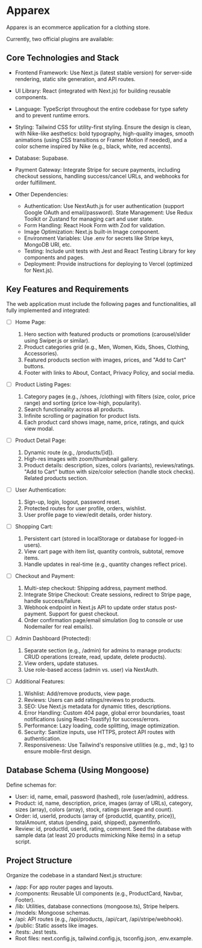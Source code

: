 # Apparex
Apparex is an ecommerce application for a clothing store.

Currently, two official plugins are available:

## Core Technologies and Stack

- Frontend Framework: Use Next.js (latest stable version) for server-side rendering, static site generation, and API routes.
- UI Library: React (integrated with Next.js) for building reusable components.
- Language: TypeScript throughout the entire codebase for type safety and to prevent runtime errors.
- Styling: Tailwind CSS for utility-first styling. Ensure the design is clean, with Nike-like aesthetics: bold typography, high-quality images, smooth animations (using CSS transitions or Framer Motion if needed), and a color scheme inspired by Nike (e.g., black, white, red accents).
- Database: Supabase.
- Payment Gateway: Integrate Stripe for secure payments, including checkout sessions, handling success/cancel URLs, and webhooks for order fulfillment.
- Other Dependencies:

  - Authentication: Use NextAuth.js for user authentication (support Google OAuth and email/password).
State Management: Use Redux Toolkit or Zustand for managing cart and user state.
  - Form Handling: React Hook Form with Zod for validation.
  - Image Optimization: Next.js built-in Image component.
  - Environment Variables: Use .env for secrets like Stripe keys, MongoDB URI, etc.
  - Testing: Include unit tests with Jest and React Testing Library for key components and pages.
  - Deployment: Provide instructions for deploying to Vercel (optimized for Next.js).

## Key Features and Requirements
The web application must include the following pages and functionalities, all fully implemented and integrated:

- [ ] Home Page:
  1. Hero section with featured products or promotions (carousel/slider using Swiper.js or similar).
  2. Product categories grid (e.g., Men, Women, Kids, Shoes, Clothing, Accessories).
  3. Featured products section with images, prices, and "Add to Cart" buttons.
  4. Footer with links to About, Contact, Privacy Policy, and social media.

- [ ] Product Listing Pages:
  1. Category pages (e.g., /shoes, /clothing) with filters (size, color, price range) and sorting (price low-high, popularity).
  2. Search functionality across all products.
  3. Infinite scrolling or pagination for product lists.
  4. Each product card shows image, name, price, ratings, and quick view modal.

- [ ] Product Detail Page:
  1. Dynamic route (e.g., /products/[id]).
  2. High-res images with zoom/thumbnail gallery.
  3. Product details: description, sizes, colors (variants), reviews/ratings.
    "Add to Cart" button with size/color selection (handle stock checks).
    Related products section.

- [ ] User Authentication:
  1. Sign-up, login, logout, password reset.
  2. Protected routes for user profile, orders, wishlist.
  3. User profile page to view/edit details, order history.

- [ ] Shopping Cart:
  1. Persistent cart (stored in localStorage or database for logged-in users).
  2. View cart page with item list, quantity controls, subtotal, remove items.
  3. Handle updates in real-time (e.g., quantity changes reflect price).

- [ ] Checkout and Payment:
  1. Multi-step checkout: Shipping address, payment method.
  2. Integrate Stripe Checkout: Create sessions, redirect to Stripe page, handle success/failure.
  3. Webhook endpoint in Next.js API to update order status post-payment.
    Support for guest checkout.
  4. Order confirmation page/email simulation (log to console or use Nodemailer for real emails).

- [ ] Admin Dashboard (Protected):
  1. Separate section (e.g., /admin) for admins to manage products: CRUD operations (create, read, update, delete products).
  2. View orders, update statuses.
  3. Use role-based access (admin vs. user) via NextAuth.

- [ ] Additional Features:

  1. Wishlist: Add/remove products, view page.
  2. Reviews: Users can add ratings/reviews to products.
  3. SEO: Use Next.js metadata for dynamic titles, descriptions.
  4. Error Handling: Custom 404 page, global error boundaries, toast notifications (using React-Toastify) for success/errors.
  5. Performance: Lazy loading, code splitting, image optimization.
  6. Security: Sanitize inputs, use HTTPS, protect API routes with authentication.
  7. Responsiveness: Use Tailwind's responsive utilities (e.g., md:, lg:) to ensure mobile-first design.

## Database Schema (Using Mongoose)
Define schemas for:

 - User: id, name, email, password (hashed), role (user/admin), address.
- Product: id, name, description, price, images (array of URLs), category, sizes (array), colors (array), stock, ratings (average and count).
- Order: id, userId, products (array of {productId, quantity, price}), totalAmount, status (pending, paid, shipped), paymentInfo.
- Review: id, productId, userId, rating, comment.
Seed the database with sample data (at least 20 products mimicking Nike items) in a setup script.

## Project Structure
Organize the codebase in a standard Next.js structure:

- /app: For app router pages and layouts.
- /components: Reusable UI components (e.g., ProductCard, Navbar, Footer).
- /lib: Utilities, database connections (mongoose.ts), Stripe helpers.
- /models: Mongoose schemas.
- /api: API routes (e.g., /api/products, /api/cart, /api/stripe/webhook).
- /public: Static assets like images.
- /tests: Jest tests.
- Root files: next.config.js, tailwind.config.js, tsconfig.json, .env.example.
